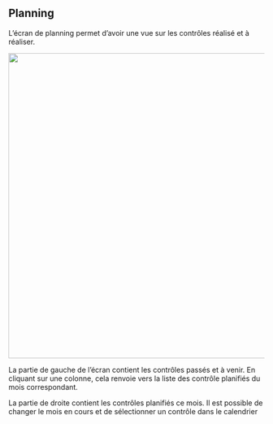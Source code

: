 ## Planning

L’écran de planning permet d’avoir une vue sur les contrôles réalisé et à réaliser.

   [<img src="/deming/images/cal.png" width="600">](/deming/images/cal.png)


La partie de gauche de l’écran contient les contrôles passés et à venir. En cliquant sur une colonne, cela renvoie vers la liste des contrôle planifiés du mois correspondant.


La partie de droite contient les contrôles planifiés ce mois. Il est possible de changer le mois en cours et de sélectionner un contrôle dans le calendrier

